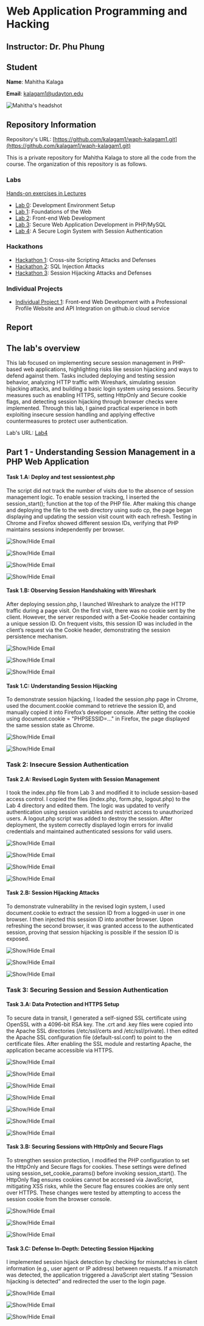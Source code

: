 # Web Application Programming and Hacking

## Instructor: Dr. Phu Phung

## Student

**Name**: Mahitha Kalaga

**Email**: [kalagam1@udayton.edu](kalagam1@udayton.edu)

![Mahitha's headshot](../../images/mahi.jpeg)

## Repository Information

Repository's URL: [https://github.com/kalagam1/waph-kalagam1.git](https://github.com/kalagam1/waph-kalagam1.git)

This is a private repository for Mahitha Kalaga to store all the code from the course. The organization of this repository is as follows.

### Labs

[Hands-on exercises in Lectures](labs)

- [Lab 0](labs/lab0): Development Environment Setup
- [Lab 1](labs/lab1): Foundations of the Web
- [Lab 2](labs/lab2): Front-end Web Development
- [Lab 3](labs/lab3): Secure Web Application Development in PHP/MySQL
- [Lab 4](labs/lab4): A Secure Login System with Session Authentication

### Hackathons

- [Hackathon 1](hackathon1): Cross-site Scripting Attacks and Defenses
- [Hackathon 2](hackathon2): SQL Injection Attacks
- [Hackathon 3](hackathon3): Session Hijacking Attacks and Defenses

### Individual Projects

- [Individual Project 1](https://github.com/kalagam1/kalagam1.github.io): Front-end Web Development with a Professional Profile Website and API Integration on github.io cloud service

## Report

## The lab's overview

This lab focused on implementing secure session management in PHP-based web applications, highlighting risks like session hijacking and ways to defend against them. Tasks included deploying and testing session behavior, analyzing HTTP traffic with Wireshark, simulating session hijacking attacks, and building a basic login system using sessions. Security measures such as enabling HTTPS, setting HttpOnly and Secure cookie flags, and detecting session hijacking through browser checks were implemented. Through this lab, I gained practical experience in both exploiting insecure session handling and applying effective countermeasures to protect user authentication.

Lab's URL: [Lab4](https://github.com/kalagam1/waph-kalagam1/tree/main/labs/lab4)

## Part 1 - Understanding Session Management in a PHP Web Application

#### Task 1.A: Deploy and test sessiontest.php

The script did not track the number of visits due to the absence of session management logic. To enable session tracking, I inserted the session_start(); function at the top of the PHP file. After making this change and deploying the file to the web directory using sudo cp, the page began displaying and updating the session visit count with each refresh. Testing in Chrome and Firefox showed different session IDs, verifying that PHP maintains sessions independently per browser.

![Show/Hide Email](../../images/lab41.a.1.jpeg)

![Show/Hide Email](../../images/lab41.a.2.jpeg)

![Show/Hide Email](../../images/lab41.a.3.jpeg)

![Show/Hide Email](../../images/lab41.a.4.jpeg)

#### Task 1.B: Observing Session Handshaking with Wireshark

After deploying session.php, I launched Wireshark to analyze the HTTP traffic during a page visit. On the first visit, there was no cookie sent by the client. However, the server responded with a Set-Cookie header containing a unique session ID. On frequent visits, this session ID was included in the client’s request via the Cookie header, demonstrating the session persistence mechanism.

![Show/Hide Email](../../images/lab41.b.1.jpeg)

![Show/Hide Email](../../images/lab41.b.2.jpeg)

![Show/Hide Email](../../images/lab41.b.3.jpeg)

#### Task 1.C: Understanding Session Hijacking

To demonstrate session hijacking, I loaded the session.php page in Chrome, used the document.cookie command to retrieve the session ID, and manually copied it into Firefox’s developer console. After setting the cookie using document.cookie = "PHPSESSID=..." in Firefox, the page displayed the same session state as Chrome.

![Show/Hide Email](../../images/lab41.c.1.jpeg)

![Show/Hide Email](../../images/lab41.c.2.jpeg)

### Task 2: Insecure Session Authentication

#### Task 2.A: Revised Login System with Session Management

I took the index.php file from Lab 3 and modified it to include session-based access control. I copied the files (index.php, form.php, logout.php) to the Lab 4 directory and edited them. The logic was updated to verify authentication using session variables and restrict access to unauthorized users. A logout.php script was added to destroy the session. After deployment, the system correctly displayed login errors for invalid credentials and maintained authenticated sessions for valid users.

![Show/Hide Email](../../images/lab42.a.1.jpeg)

![Show/Hide Email](../../images/lab42.a.2.jpeg)

![Show/Hide Email](../../images/lab42.a.3.jpeg)

![Show/Hide Email](../../images/lab42.a.4.jpeg)

#### Task 2.B: Session Hijacking Attacks

To demonstrate vulnerability in the revised login system, I used document.cookie to extract the session ID from a logged-in user in one browser. I then injected this session ID into another browser. Upon refreshing the second browser, it was granted access to the authenticated session, proving that session hijacking is possible if the session ID is exposed.

![Show/Hide Email](../../images/lab42.b.1.jpeg)

![Show/Hide Email](../../images/lab42.b.2.jpeg)

![Show/Hide Email](../../images/lab42.b.3.jpeg)

### Task 3: Securing Session and Session Authentication

#### Task 3.A: Data Protection and HTTPS Setup 

To secure data in transit, I generated a self-signed SSL certificate using OpenSSL with a 4096-bit RSA key. The .crt and .key files were copied into the Apache SSL directories (/etc/ssl/certs and /etc/ssl/private). I then edited the Apache SSL configuration file (default-ssl.conf) to point to the certificate files. After enabling the SSL module and restarting Apache, the application became accessible via HTTPS.

![Show/Hide Email](../../images/lab43.a.1.jpeg)

![Show/Hide Email](../../images/lab43.a.2.jpeg)

![Show/Hide Email](../../images/lab43.a.3.jpeg)

![Show/Hide Email](../../images/lab43.a.4.jpeg)

![Show/Hide Email](../../images/lab43.a.5.jpeg)

![Show/Hide Email](../../images/lab43.a.6.jpeg)

![Show/Hide Email](../../images/lab43.a.7.jpeg)

#### Task 3.B: Securing Sessions with HttpOnly and Secure Flags  

To strengthen session protection, I modified the PHP configuration to set the HttpOnly and Secure flags for cookies. These settings were defined using session_set_cookie_params() before invoking session_start(). The HttpOnly flag ensures cookies cannot be accessed via JavaScript, mitigating XSS risks, while the Secure flag ensures cookies are only sent over HTTPS. These changes were tested by attempting to access the session cookie from the browser console.

![Show/Hide Email](../../images/lab43.b.1.jpeg)

![Show/Hide Email](../../images/lab43.b.2.jpeg)

![Show/Hide Email](../../images/lab43.b.3.jpeg)

#### Task 3.C: Defense In-Depth: Detecting Session Hijacking

I implemented session hijack detection by checking for mismatches in client information (e.g., user agent or IP address) between requests. If a mismatch was detected, the application triggered a JavaScript alert stating “Session hijacking is detected” and redirected the user to the login page.

![Show/Hide Email](../../images/lab43.c.1.jpeg)

![Show/Hide Email](../../images/lab43.c.2.jpeg)

![Show/Hide Email](../../images/lab43.c.3.jpeg)
